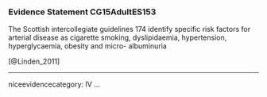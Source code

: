 ### Evidence Statement CG15AdultES153
The Scottish intercollegiate guidelines 174 identify specific risk factors for arterial disease as cigarette smoking, dyslipidaemia, hypertension, hyperglycaemia, obesity and micro- albuminuria

[@Linden_2011]

---
niceevidencecategory: IV
...


